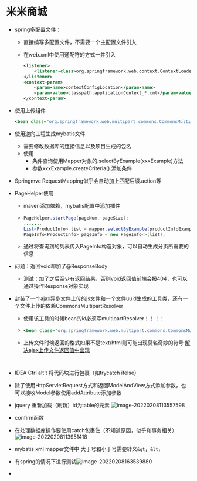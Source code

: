 # 米米商城

+ spring多配置文件：

  + 直接编写多配置文件，不需要一个主配置文件引入

  + 在web.xml中使用通配符的方式一并引入

    ```xml
    <listener>
        <listener-class>org.springframework.web.context.ContextLoaderListener</listener-class>
    </listener>
    <context-param>
        <param-name>contextConfigLocation</param-name>
        <param-value>classpath:applicationContext_*.xml</param-value>
    </context-param>
    ```

+ 使用上传组件

  ```xml
  <bean class="org.springframework.web.multipart.commons.CommonsMultipartResolver" id="commonsMultipartResolver">
  ```

+ 使用逆向工程生成mybatis文件

  + 需要修改数据库的连接信息以及项目生成的包名
  + 使用
    + 条件查询使用Mapper对象的.selectByExample(xxxExample)方法
    + 参数xxxExample.createCriteria().添加条件

+ Springmvc RequestMapping似乎会自动加上匹配后缀.action等

+ PageHelper使用

  + maven添加依赖，mybatis配置中添加插件

  + ```java
    PageHelper.startPage(pageNum, pageSize);
    .......
    List<ProductInfo> list = mapper.selectByExample(productInfoExample);
    PageInfo<ProductInfo> pageInfo = new PageInfo<>(list);
    ```

  + 通过将查询到的列表传入PageInfo构造对象，可以自动生成分页所需要的信息
  
+ 问题：返回void却加了@ResponseBody

  + 测试：加了之后至少有返回结果，否则void返回值前端会报404，也可以通过操作Response对象实现

+ 封装了一个ajax异步文件上传的js文件和一个文件uuid生成的工具类，还有一个文件上传的依赖CommonsMultipartResolver

  + 使用该工具的时候bean的id必须写multipartResolver！！！！

  + ```xml
    <bean class="org.springframework.web.multipart.commons.CommonsMultipartResolver" id="multipartResolver">
    ```

  + 上传文件时候返回的格式如果不是text/html则可能出现莫名奇妙的符号 [解决ajax上传文件返回值中出现<pre style="word-wrap: break-word; white-space: pre-wrap;">](https://blog.csdn.net/wuyanshen2012/article/details/75676157)

+ IDEA Ctrl alt t 将代码块进行包裹（如trycatch ifelse）

+ 除了使用HttpServletRequest方式和返回ModelAndView方式添加参数，也可以接收Model参数使用addAttribute添加参数

+ jquery 重新加载（刷新）id为table的元素
  ![image-20220208113557598](https://home.innky.xyz:25566/images/image-20220208113557598.png)

+ confirm函数

+ 在处理数据库操作要使用catch包裹住（不知道原因，似乎和事务相关）
  ![image-20220208113951418](https://home.innky.xyz:25566/images/image-20220208113951418.png)

+ mybatis xml mapper文件中 大于号和小于号需要转义`&gt; &lt;`

+ 有spring的情况下进行测试![image-20220208163539880](https://home.innky.xyz:25566/images/image-20220208163539880.png)

+ 
